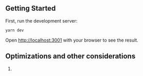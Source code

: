 ## Getting Started

First, run the development server:

```bash
yarn dev
```

Open [http://localhost:3001](http://localhost:3001) with your browser to see the result.

## Optimizations and other considerations

1.
